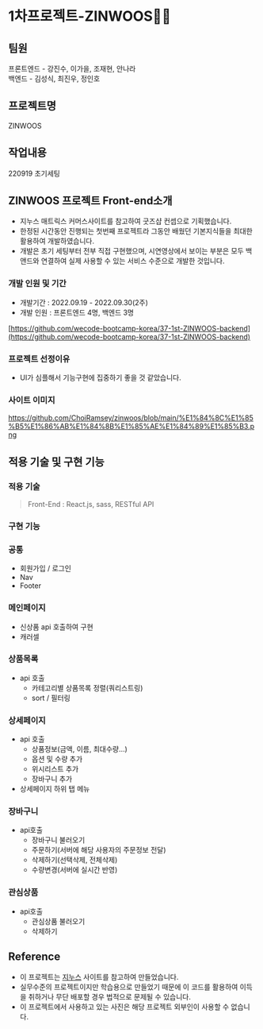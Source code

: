 # 1차프로젝트-ZINWOOS👏🏻

## 팀원

프론트엔드 - 강진수, 이가을, 조재현, 안나라  
백엔드 - 김성식, 최진우, 정인호

## 프로젝트명

ZINWOOS

## 작업내용

220919 초기세팅

## ZINWOOS **프로젝트 Front-end소개**

- 지누스 매트릭스 커머스사이트를 참고하여 굿즈샵 컨셉으로 기획했습니다.
- 한정된 시간동안 진행되는 첫번째 프로젝트라 그동안 배웠던 기본지식들을 최대한 활용하여 개발하였습니다.
- 개발은 초기 세팅부터 전부 직접 구현했으며, 시연영상에서 보이는 부분은 모두 백앤드와 연결하여 실제 사용할 수 있는 서비스 수준으로 개발한 것입니다.

### **개발 인원 및 기간**

- 개발기간 : 2022.09.19 - 2022.09.30(2주)
- 개발 인원 : 프론트엔드 4명, 백엔드 3명

[https://github.com/wecode-bootcamp-korea/37-1st-ZINWOOS-backend](https://github.com/wecode-bootcamp-korea/37-1st-ZINWOOS-backend)

### **프로젝트 선정이유**

- UI가 심플해서 기능구현에 집중하기 좋을 것 같았습니다.

### 사이트 이미지

https://github.com/ChoiRamsey/zinwoos/blob/main/%E1%84%8C%E1%85%B5%E1%86%AB%E1%84%8B%E1%85%AE%E1%84%89%E1%85%B3.png

## **적용 기술 및 구현 기능**

### **적용 기술**

> Front-End : React.js, sass, RESTful API

### **구현 기능**

### **공통**

- 회원가입 / 로그인
- Nav
- Footer

### **메인페이지**

- 신상품 api 호출하여 구현
- 캐러셀

### 상품목록

- api 호출
  - 카테고리별 상품목록 정렬(쿼리스트링)
  - sort / 필터링

### 상세페이지

- api 호출
  - 상품정보(금액, 이름, 최대수량…)
  - 옵션 및 수량 추가
  - 위시리스트 추가
  - 장바구니 추가
- 상세페이지 하위 탭 메뉴

### 장바구니

- api호출
  - 장바구니 불러오기
  - 주문하기(서버에 해당 사용자의 주문정보 전달)
  - 삭제하기(선택삭제, 전체삭제)
  - 수량변경(서버에 실시간 반영)

### 관심상품

- api호출
  - 관심상품 불러오기
  - 삭제하기

## **Reference**

- 이 프로젝트는 [지누스](https://www.zinus.co.kr/) 사이트를 참고하여 만들었습니다.
- 실무수준의 프로젝트이지만 학습용으로 만들었기 때문에 이 코드를 활용하여 이득을 취하거나 무단 배포할 경우 법적으로 문제될 수 있습니다.
- 이 프로젝트에서 사용하고 있는 사진은 해당 프로젝트 외부인이 사용할 수 없습니다.
